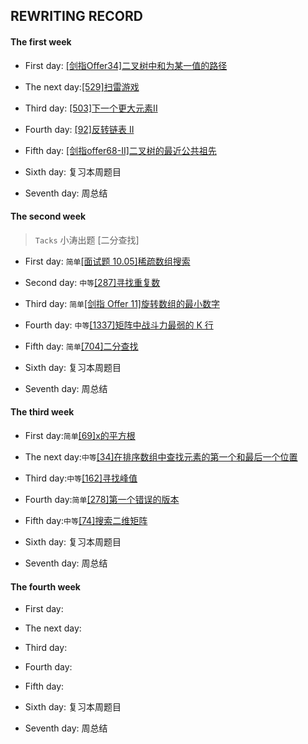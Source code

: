 ## REWRITING RECORD

#### The first week   

* First day: [[剑指Offer34]二叉树中和为某一值的路径](https://leetcode-cn.com/problems/er-cha-shu-zhong-he-wei-mou-yi-zhi-de-lu-jing-lcof/) 

* The next day:[[529]扫雷游戏](https://leetcode-cn.com/problems/minesweeper/)

* Third day:  [[503]下一个更大元素II](https://leetcode-cn.com/problems/next-greater-element-ii/)

* Fourth day: [[92]反转链表 II](https://leetcode-cn.com/problems/reverse-linked-list-ii/)


* Fifth day: [[剑指offer68-II]二叉树的最近公共祖先](https://leetcode-cn.com/problems/er-cha-shu-de-zui-jin-gong-gong-zu-xian-lcof/)

* Sixth day: 复习本周题目

* Seventh day: 周总结

#### The second week

> `Tacks` 小涛出题 [二分查找]

* First day: `简单`[[面试题 10.05]稀疏数组搜索](https://leetcode-cn.com/problems/sparse-array-search-lcci/)

* Second day: `中等`[[287]寻找重复数](https://leetcode-cn.com/problems/find-the-duplicate-number/)

* Third day: `简单`[[剑指 Offer 11]旋转数组的最小数字](https://leetcode-cn.com/problems/xuan-zhuan-shu-zu-de-zui-xiao-shu-zi-lcof/)

* Fourth day: `中等`[[1337]矩阵中战斗力最弱的 K 行](https://leetcode-cn.com/problems/the-k-weakest-rows-in-a-matrix/)

* Fifth day: `简单`[[704]二分查找](https://leetcode-cn.com/problems/binary-search/)

* Sixth day: 复习本周题目

* Seventh day: 周总结

#### The third week

* First day:`简单`[[69]x的平方根](https://leetcode-cn.com/problems/sqrtx/)

* The next day:`中等`[[34]在排序数组中查找元素的第一个和最后一个位置](https://leetcode-cn.com/problems/find-first-and-last-position-of-element-in-sorted-array/)

* Third day:`中等`[[162]寻找峰值](https://leetcode-cn.com/problems/find-peak-element/)

* Fourth day:`简单`[[278]第一个错误的版本](https://leetcode-cn.com/problems/first-bad-version/)

* Fifth day:`中等`[[74]搜索二维矩阵](https://leetcode-cn.com/problems/search-a-2d-matrix/)

* Sixth day: 复习本周题目

* Seventh day: 周总结

#### The fourth week

* First day: 

* The next day: 

* Third day: 

* Fourth day: 

* Fifth day:

* Sixth day: 复习本周题目

* Seventh day: 周总结
